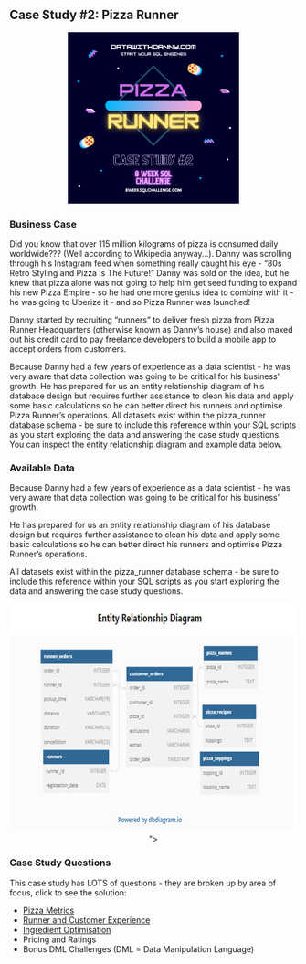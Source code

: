 ##  Case Study #2: Pizza Runner

 <p align="center">
  <img width="300" height="300" src="https://github.com/amanda-nascimentobarbosa/8_week_sql_challenge/blob/e1f56a41b4989f16730206f5ee6eba407ce5fb1b/Pizza_Runner/images/week_2.1.png">
</p>
 
<h3>Business Case</h3>
  
Did you know that over 115 million kilograms of pizza is consumed daily worldwide??? (Well according to Wikipedia anyway…). Danny was scrolling through his Instagram feed when something really caught his eye - “80s Retro Styling and Pizza Is The Future!” Danny was sold on the idea, but he knew that pizza alone was not going to help him get seed funding to expand his new Pizza Empire - so he had one more genius idea to combine with it - he was going to Uberize it - and so Pizza Runner was launched!

Danny started by recruiting “runners” to deliver fresh pizza from Pizza Runner Headquarters (otherwise known as Danny’s house) and also maxed out his credit card to pay freelance developers to build a mobile app to accept orders from customers. 

Because Danny had a few years of experience as a data scientist - he was very aware that data collection was going to be critical for his business’ growth. He has prepared for us an entity relationship diagram of his database design but requires further assistance to clean his data and apply some basic calculations so he can better direct his runners and optimise Pizza Runner’s operations. All datasets exist within the pizza_runner database schema - be sure to include this reference within your SQL scripts as you start exploring the data and answering the case study questions. You can inspect the entity relationship diagram and example data below.

<h3>Available Data</h3>

Because Danny had a few years of experience as a data scientist - he was very aware that data collection was going to be critical for his business’ growth.

He has prepared for us an entity relationship diagram of his database design but requires further assistance to clean his data and apply some basic calculations so he can better direct his runners and optimise Pizza Runner’s operations.

All datasets exist within the pizza_runner database schema - be sure to include this reference within your SQL scripts as you start exploring the data and answering the case study questions.

<p align="center">
  <img width="750" height="400" src="https://github.com/amanda-nascimentobarbosa/8_week_sql_challenge/blob/e1f56a41b4989f16730206f5ee6eba407ce5fb1b/Pizza_Runner/images/week_2.2.png">
">
</p>

<h3>Case Study Questions</h3>
  
This case study has LOTS of questions - they are broken up by area of focus, click to see the solution:

* [Pizza Metrics](https://github.com/amanda-nascimentobarbosa/8_week_sql_challenge/blob/950eaeb1f9bba57f4708939643fdea8d5034bbdc/week_2/A_Pizza_Metrics.md)
* [Runner and Customer Experience](https://github.com/amanda-nascimentobarbosa/8_week_sql_challenge/blob/c60663f2cc64c81b1c044fc7f8dd6d494e31d322/week_2/B_Runner_and_Customer_Experience.md)
* [Ingredient Optimisation](https://github.com/amanda-nascimentobarbosa/8_week_sql_challenge/blob/9b9cf379029e4967199ac7736cfabfd3a66f1177/week_2/C_Ingredient_Optimisation.md)
* Pricing and Ratings
* Bonus DML Challenges (DML = Data Manipulation Language)



